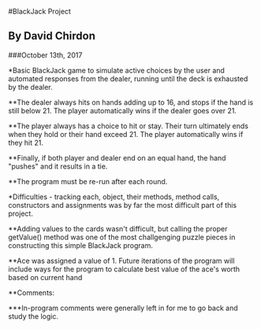 #BlackJack Project

## By David Chirdon
###October 13th, 2017

*Basic BlackJack game to simulate active choices by the user and automated responses from the dealer, running until the deck is exhausted by the dealer. 

**The dealer always hits on hands adding up to 16, and stops if the hand is still below 21. The player automatically wins if the dealer goes over 21. 

**The player always has a choice to hit or stay. Their turn ultimately ends when they hold or their hand exceed 21. The player automatically wins if they hit 21. 

**Finally, if both player and dealer end on an equal hand, the hand "pushes" and it results in a tie. 

**The program must be re-run after each round. 

*Difficulties - tracking each, object, their methods, method calls, constructors and assignments was by far the most difficult part of this project. 

**Adding values to the cards wasn't difficult, but calling the proper getValue() method was one of the most challgenging puzzle pieces in constructing this simple BlackJack program. 

**Ace was assigned a value of 1. Future iterations of the program will include ways for the program to calculate best value of the ace's worth based on current hand

**Comments: 

***In-program comments were generally left in for me to go back and study the logic. 